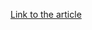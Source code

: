 [Link to the article](https://blog.trendmicro.com/trendlabs-security-intelligence/info-stealing-file-infector-hits-us-uk/)

